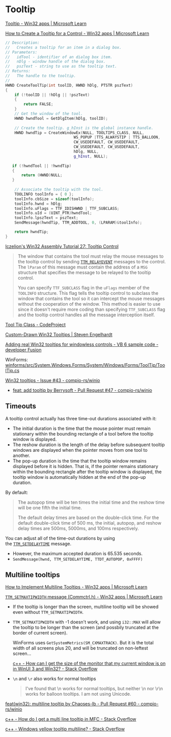 # Tooltip
[Tooltip - Win32 apps | Microsoft Learn](https://learn.microsoft.com/en-us/windows/win32/controls/tooltip-control-reference)

[How to Create a Tooltip for a Control - Win32 apps | Microsoft Learn](https://learn.microsoft.com/en-us/windows/win32/controls/create-a-tooltip-for-a-control)
```cpp
// Description:
//   Creates a tooltip for an item in a dialog box. 
// Parameters:
//   idTool - identifier of an dialog box item.
//   nDlg - window handle of the dialog box.
//   pszText - string to use as the tooltip text.
// Returns:
//   The handle to the tooltip.
//
HWND CreateToolTip(int toolID, HWND hDlg, PTSTR pszText)
{
    if (!toolID || !hDlg || !pszText)
    {
        return FALSE;
    }
    // Get the window of the tool.
    HWND hwndTool = GetDlgItem(hDlg, toolID);
    
    // Create the tooltip. g_hInst is the global instance handle.
    HWND hwndTip = CreateWindowEx(NULL, TOOLTIPS_CLASS, NULL,
                              WS_POPUP |TTS_ALWAYSTIP | TTS_BALLOON,
                              CW_USEDEFAULT, CW_USEDEFAULT,
                              CW_USEDEFAULT, CW_USEDEFAULT,
                              hDlg, NULL, 
                              g_hInst, NULL);
    
   if (!hwndTool || !hwndTip)
   {
       return (HWND)NULL;
   }                              
                              
    // Associate the tooltip with the tool.
    TOOLINFO toolInfo = { 0 };
    toolInfo.cbSize = sizeof(toolInfo);
    toolInfo.hwnd = hDlg;
    toolInfo.uFlags = TTF_IDISHWND | TTF_SUBCLASS;
    toolInfo.uId = (UINT_PTR)hwndTool;
    toolInfo.lpszText = pszText;
    SendMessage(hwndTip, TTM_ADDTOOL, 0, (LPARAM)&toolInfo);

    return hwndTip;
}
```

[Iczelion's Win32 Assembly Tutorial 27: Tooltip Control](http://www.interq.or.jp/chubu/r6/masm32/tute/tute027.html)
> The window that contains the tool must relay the mouse messages to the tooltip control by sending [`TTM_RELAYEVENT`](https://learn.microsoft.com/en-us/windows/win32/controls/ttm-relayevent) messages to the control. The `lParam` of this message must contain the address of a `MSG` structure that specifies the message to be relayed to the tooltip control.
>
> You can specify `TTF_SUBCLASS` flag in the `uFlags` member of the `TOOLINFO` structure. This flag tells the tooltip control to subclass the window that contains the tool so it can intercept the mouse messages without the cooperation of the window. This method is easier to use since it doesn't require more coding than specifying `TTF_SUBCLASS` flag and the tooltip control handles all the message interception itself.

[Tool Tip Class - CodeProject](https://www.codeproject.com/Articles/20729/Tool-Tip-Class)

[Custom-Drawn Win32 Tooltips | Steven Engelhardt](https://www.stevenengelhardt.com/2007/08/29/custom-drawn-win32-tooltips/)

[Adding real Win32 tooltips for windowless controls - VB 6 sample code - developer Fusion](https://www.developerfusion.com/code/3890/adding-real-win32-tooltips-for-windowless-controls/)

WinForms: [winforms/src/System.Windows.Forms/System/Windows/Forms/ToolTip/ToolTip.cs](https://github.com/dotnet/winforms/blob/0f4e03e1e16e5fb1d93adfd47c653c8863f7a2f6/src/System.Windows.Forms/System/Windows/Forms/ToolTip/ToolTip.cs)

[Win32 tooltips - Issue #43 - compio-rs/winio](https://github.com/compio-rs/winio/issues/43)
- [feat: add tooltip by Berrysoft - Pull Request #47 - compio-rs/winio](https://github.com/compio-rs/winio/pull/47)

## Timeouts
A tooltip control actually has three time-out durations associated with it:
- The initial duration is the time that the mouse pointer must remain stationary within the bounding rectangle of a tool before the tooltip window is displayed.
- The reshow duration is the length of the delay before subsequent tooltip windows are displayed when the pointer moves from one tool to another.
- The pop-up duration is the time that the tooltip window remains displayed before it is hidden. That is, if the pointer remains stationary within the bounding rectangle after the tooltip window is displayed, the tooltip window is automatically hidden at the end of the pop-up duration.

By default:
> The autopop time will be ten times the initial time and the reshow time will be one fifth the initial time.
>
> The default delay times are based on the double-click time. For the default double-click time of 500 ms, the initial, autopop, and reshow delay times are 500ms, 5000ms, and 100ms respectively.

You can adjust all of the time-out durations by using the [`TTM_SETDELAYTIME`](https://learn.microsoft.com/en-us/windows/win32/controls/ttm-setdelaytime) message.
- However, the maximum accepted duration is 65.535 seconds.
- `SendMessage(hwnd, TTM_SETDELAYTIME, TTDT_AUTOPOP, 0xFFFF)`

## Multiline tooltips
[How to Implement Multiline Tooltips - Win32 apps | Microsoft Learn](https://learn.microsoft.com/en-us/windows/win32/controls/implement-multiline-tooltips)

[`TTM_SETMAXTIPWIDTH` message (Commctrl.h) - Win32 apps | Microsoft Learn](https://learn.microsoft.com/en-us/windows/win32/controls/ttm-setmaxtipwidth)

- If the tooltip is longer than the screen, multiline tooltip will be showed even without `TTM_SETMAXTIPWIDTH`.
- `TTM_SETMAXTIPWIDTH` with -1 doesn't work, and using `i32::MAX` will allow the tooltip to be longer than the screen (and possbily truncated at the border of current screen).

  WinForms uses `GetSystemMetrics(SM_CXMAXTRACK)`. But it is the total width of all screens plus 20, and will be truncated on non-leftest screen...

  [c++ - How can I get the size of the monitor that my current window is on in WinUI 3 and Win32? - Stack Overflow](https://stackoverflow.com/questions/76123063/how-can-i-get-the-size-of-the-monitor-that-my-current-window-is-on-in-winui-3-an)
- `\n` and `\r` also works for normal tooltips

  > I've found that \n works for normal tooltips, but neither \n nor \r\n works for balloon tooltips. I am not using Unicode.

[feat(win32): multiline tooltip by Chaoses-Ib - Pull Request #60 - compio-rs/winio](https://github.com/compio-rs/winio/pull/60)

[c++ - How do I get a multi line tooltip in MFC - Stack Overflow](https://stackoverflow.com/questions/153134/how-do-i-get-a-multi-line-tooltip-in-mfc)

[c++ - Windows yellow tooltip multiline? - Stack Overflow](https://stackoverflow.com/questions/4345790/windows-yellow-tooltip-multiline)

